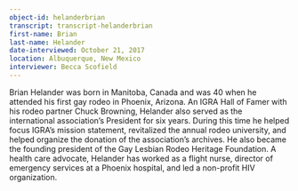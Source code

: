 ```yaml
---
object-id: helanderbrian    
transcript: transcript-helanderbrian 
first-name: Brian
last-name: Helander
date-interviewed: October 21, 2017
location: Albuquerque, New Mexico
interviewer: Becca Scofield
---
```


Brian Helander was born in Manitoba, Canada and was 40 when he attended his first gay rodeo in Phoenix, Arizona. An IGRA Hall of Famer with his rodeo partner Chuck Browning, Helander also served as the international association’s President for six years. During this time he helped focus IGRA’s mission statement, revitalized the annual rodeo university, and helped organize the donation of the association’s archives. He also became the founding president of the Gay Lesbian Rodeo Heritage Foundation. A health care advocate, Helander has worked as a flight nurse, director of emergency services at a Phoenix hospital, and led a non-profit HIV organization.   
